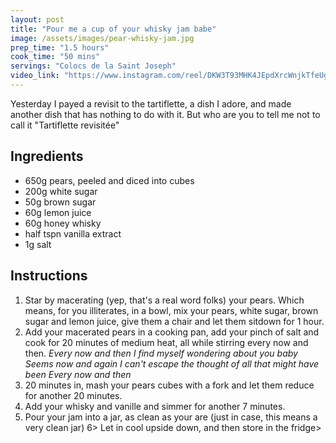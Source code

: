```yaml
---
layout: post
title: "Pour me a cup of your whisky jam babe"
image: /assets/images/pear-whisky-jam.jpg
prep_time: "1.5 hours"
cook_time: "50 mins"
servings: "Colocs de la Saint Joseph"
video_link: "https://www.instagram.com/reel/DKW3T93MHK4JEpdXrcWnjkTfeUgA34_vcCzl940/?igsh=bTZqZWNmY3ZndnNp"
---
```


Yesterday I payed a revisit to the tartiflette, a dish I adore, and made another dish that has nothing to do with it. But who are you to tell me not to call it "Tartiflette revisitée"

## Ingredients

* 650g pears, peeled and diced into cubes
* 200g white sugar
* 50g brown sugar
* 60g lemon juice
* 60g honey whisky
* half tspn vanilla extract
* 1g salt


## Instructions

1. Star by macerating (yep, that's a real word folks) your pears. Which means, for you illiterates, in a bowl, mix your pears, white sugar, brown sugar and lemon juice, give them a chair and let them sitdown for 1 hour. 
2. Add your macerated pears in a cooking pan, add your pinch of salt and cook for 20 minutes of medium heat, all while stirring every now and then.
*Every now and then*
*I find myself wondering about you baby*
*Seems now and again*
*I can't escape the thought of all that might have been*
*Every now and then*
3. 20 minutes in, mash your pears cubes with a fork and let them reduce for another 20 minutes. 
4. Add your whisky and vanille and simmer for another 7 minutes. 
5. Pour your jam into a jar, as clean as your are (just in case, this means a very clean jar)
6> Let in cool upside down, and then store in the fridge> 


